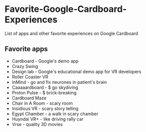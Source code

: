 # Favorite-Google-Cardboard-Experiences
List of apps and other favorite experiences on Google Cardboard

## Favorite apps
 * Cardboard - Google's demo app
 * Crazy Swing
 * Design lab - Google's educational demo app for VR developers
 * Roller Coaster VR
 * InMind - go and fix neurones in patient's brain
 * Caaaaardboard - $ go skydiving
 * Proton Pulse - $ brick-breaking
 * Cardboard Maze
 * Chair in A Room - scary room
 * Insidious VR - scary story telling
 * Egypt Chamber - a walk in scary chamber
 * Huyndai VR+ - like driving rally car
 * Vrse - quality 3D movies
